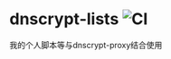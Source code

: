 # dnscrypt-lists ![CI](https://github.com/zeffy/dnscrypt-lists/workflows/CI/badge.svg)
我的个人脚本等与dnscrypt-proxy结合使用
